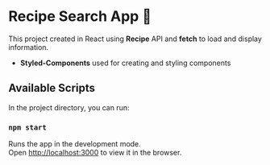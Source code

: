 # Recipe Search App 🥘

This project created in React using **Recipe** API and **fetch** to load and display information.
- **Styled-Components** used for creating and  styling components

## Available Scripts

In the project directory, you can run:

### `npm start`

Runs the app in the development mode.\
Open [http://localhost:3000](http://localhost:3000) to view it in the browser.

